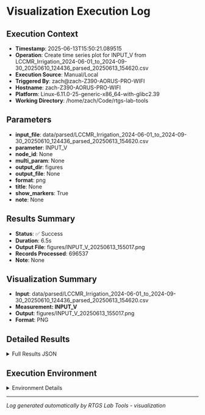 # Visualization Execution Log

## Execution Context
- **Timestamp**: 2025-06-13T15:50:21.089515
- **Operation**: Create time series plot for INPUT_V from LCCMR_Irrigation_2024-06-01_to_2024-09-30_20250610_124436_parsed_20250613_154620.csv
- **Execution Source**: Manual/Local
- **Triggered By**: zach@zach-Z390-AORUS-PRO-WIFI
- **Hostname**: zach-Z390-AORUS-PRO-WIFI
- **Platform**: Linux-6.11.0-25-generic-x86_64-with-glibc2.39
- **Working Directory**: /home/zach/Code/rtgs-lab-tools

## Parameters
- **input_file**: data/parsed/LCCMR_Irrigation_2024-06-01_to_2024-09-30_20250610_124436_parsed_20250613_154620.csv
- **parameter**: INPUT_V
- **node_id**: None
- **multi_param**: None
- **output_dir**: figures
- **output_file**: None
- **format**: png
- **title**: None
- **show_markers**: True
- **note**: None

## Results Summary
- **Status**: ✅ Success
- **Duration**: 6.5s
- **Output File**: figures/INPUT_V_20250613_155017.png
- **Records Processed**: 696537
- **Note**: None

## Visualization Summary
- **Input**: data/parsed/LCCMR_Irrigation_2024-06-01_to_2024-09-30_20250610_124436_parsed_20250613_154620.csv
- **Measurement: INPUT_V**
- **Output**: figures/INPUT_V_20250613_155017.png
- **Format**: PNG

## Detailed Results
<details>
<summary>Full Results JSON</summary>

```json
{
  "success": true,
  "output_file": "figures/INPUT_V_20250613_155017.png",
  "records_processed": 696537,
  "start_time": "2025-06-13T15:50:14.545036",
  "end_time": "2025-06-13T15:50:21.089505",
  "note": null
}
```
</details>

## Execution Environment
<details>
<summary>Environment Details</summary>

```json
{
  "timestamp": "2025-06-13T15:50:21.089515",
  "user": "zach",
  "hostname": "zach-Z390-AORUS-PRO-WIFI",
  "platform": "Linux-6.11.0-25-generic-x86_64-with-glibc2.39",
  "python_version": "3.12.3",
  "working_directory": "/home/zach/Code/rtgs-lab-tools",
  "script_path": "/home/zach/Code/rtgs-lab-tools/src/rtgs_lab_tools/visualization/cli.py",
  "tool_name": "visualization",
  "environment_variables": {
    "CI": "false",
    "GITHUB_ACTIONS": "false",
    "GITHUB_ACTOR": null,
    "GITHUB_WORKFLOW": null,
    "GITHUB_RUN_ID": null,
    "MCP_SESSION": "false",
    "MCP_USER": null
  },
  "execution_source": "Manual/Local",
  "triggered_by": "zach@zach-Z390-AORUS-PRO-WIFI"
}
```
</details>

---
*Log generated automatically by RTGS Lab Tools - visualization*
